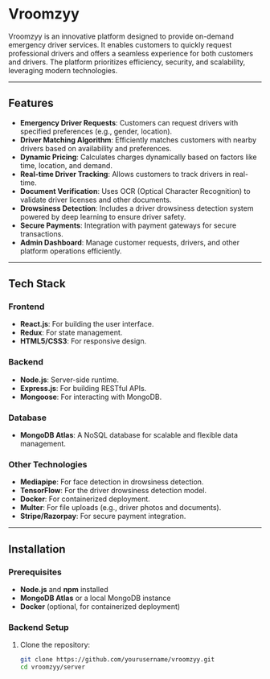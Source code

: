 # Vroomzyy

Vroomzyy is an innovative platform designed to provide on-demand emergency driver services. It enables customers to quickly request professional drivers and offers a seamless experience for both customers and drivers. The platform prioritizes efficiency, security, and scalability, leveraging modern technologies.

---

## Features

- **Emergency Driver Requests**: Customers can request drivers with specified preferences (e.g., gender, location).
- **Driver Matching Algorithm**: Efficiently matches customers with nearby drivers based on availability and preferences.
- **Dynamic Pricing**: Calculates charges dynamically based on factors like time, location, and demand.
- **Real-time Driver Tracking**: Allows customers to track drivers in real-time.
- **Document Verification**: Uses OCR (Optical Character Recognition) to validate driver licenses and other documents.
- **Drowsiness Detection**: Includes a driver drowsiness detection system powered by deep learning to ensure driver safety.
- **Secure Payments**: Integration with payment gateways for secure transactions.
- **Admin Dashboard**: Manage customer requests, drivers, and other platform operations efficiently.

---

## Tech Stack

### Frontend
- **React.js**: For building the user interface.
- **Redux**: For state management.
- **HTML5/CSS3**: For responsive design.

### Backend
- **Node.js**: Server-side runtime.
- **Express.js**: For building RESTful APIs.
- **Mongoose**: For interacting with MongoDB.

### Database
- **MongoDB Atlas**: A NoSQL database for scalable and flexible data management.

### Other Technologies
- **Mediapipe**: For face detection in drowsiness detection.
- **TensorFlow**: For the driver drowsiness detection model.
- **Docker**: For containerized deployment.
- **Multer**: For file uploads (e.g., driver photos and documents).
- **Stripe/Razorpay**: For secure payment integration.

---

## Installation

### Prerequisites
- **Node.js** and **npm** installed
- **MongoDB Atlas** or a local MongoDB instance
- **Docker** (optional, for containerized deployment)

### Backend Setup
1. Clone the repository:
   ```bash
   git clone https://github.com/yourusername/vroomzyy.git
   cd vroomzyy/server
